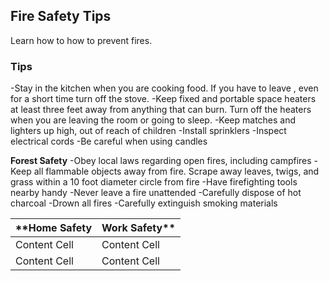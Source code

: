 ## Fire Safety Tips
Learn how to how to prevent fires.


### Tips

-Stay in the kitchen when you are cooking food. If you have to leave , even for a short time turn off the stove.
-Keep fixed and portable space heaters at least three feet away from anything that can burn. Turn off the heaters when you are leaving the room or going to sleep.
-Keep matches and lighters up high, out of reach of children
-Install sprinklers
-Inspect electrical cords
-Be careful when using candles

**Forest Safety**
-Obey local laws regarding open fires, including campfires
-Keep all flammable objects away from fire. Scrape away leaves, twigs, and grass within a 10 foot diameter circle from fire
-Have firefighting tools nearby handy
-Never leave a fire unattended 
-Carefully dispose of hot charcoal
-Drown all fires
-Carefully extinguish smoking materials


**Home Safety | Work Safety**
------------- | -------------
Content Cell  | Content Cell
Content Cell  | Content Cell



